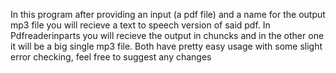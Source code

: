 In this program after providing an input (a pdf file) and a name for the output mp3 file you will recieve a text to speech version of said pdf.
In Pdfreaderinparts you will recieve the output in chuncks and in the other one it will be a big single mp3 file.
Both have pretty easy usage with some slight error checking, feel free to suggest any changes
